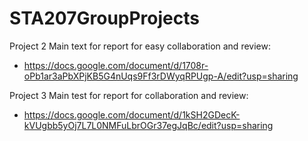 # STA207GroupProjects
Project 2 Main text for report for easy collaboration and review:
- https://docs.google.com/document/d/1708r-oPb1ar3aPbXPjKB5G4nUqs9Ff3rDWyqRPUgp-A/edit?usp=sharing

Project 3 Main test for report for collaboration and review:
- https://docs.google.com/document/d/1kSH2GDecK-kVUgbb5yOj7L7L0NMFuLbrOGr37egJqBc/edit?usp=sharing